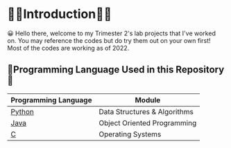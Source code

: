 # 🧑‍🎓Introduction🧑‍🎓
😀 Hello there, welcome to my Trimester 2's lab projects that I've worked on.
You may reference the codes but do try them out on your own first!
Most of the codes are working as of 2022.

## 🤖Programming Language Used in this Repository🤖
| Programming Language | Module|
| -------------------- | ------ |
| [Python] | Data Structures & Algorithms|
| [Java] | Object Oriented Programming |
| [C] | Operating Systems |

[Python]: <https://www.python.org/>
[Java]: <https://www.oracle.com/java/technologies/downloads/>
[C]: <https://www.msys2.org/>
